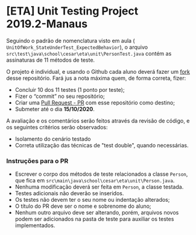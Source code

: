 # [ETA] Unit Testing Project<br> 2019.2-Manaus

Seguindo o padrão de nomenclatura visto em aula (` UnitOfWork_StateUnderTest_ExpectedBehavior`), o arquivo `src\test\java\school\cesar\eta\unit\PersonTest.java` contém as assinaturas de 11 métodos de teste.

O projeto é individual, e usando o Github cada aluno deverá fazer um [fork](https://docs.github.com/pt/free-pro-team@latest/github/getting-started-with-github/fork-a-repo) desse repositório. Fará jus a nota máxima quem, de forma correta, fizer:
- Concluir 10 dos 11 testes (1 ponto por teste);
- Fizer o “commit” no seu repositório;
- Criar uma [Pull Request - PR](https://docs.github.com/pt/free-pro-team@latest/github/collaborating-with-issues-and-pull-requests/creating-a-pull-request) com esse repositório como destino;
- Submeter até o dia **15/10/2020**.
 
A avaliação e os comentários serão feitos através da revisão de código, e os seguintes critérios serão observados:
- Isolamento do cenário testado
- Correta utilização das técnicas de "test double", quando necessárias.

### Instruções para o PR
- Escrever o corpo dos métodos de teste relacionados a classe `Person`, que fica em `src\main\java\school\cesar\eta\unit\Person.java`.
- Nenhuma modificação deverá ser feita em `Person`, a classe testada.
- Testes adicionais não deverão se inseridos.
- Os testes não devem ter o seu nome ou indentação alterados;
- O título do PR deve ser o nome e sobrenome do aluno;
- Nenhum outro arquivo deve ser alterando, porém, arquivos novos podem ser adicionados na pasta de teste para auxiliar os testes implementados.
